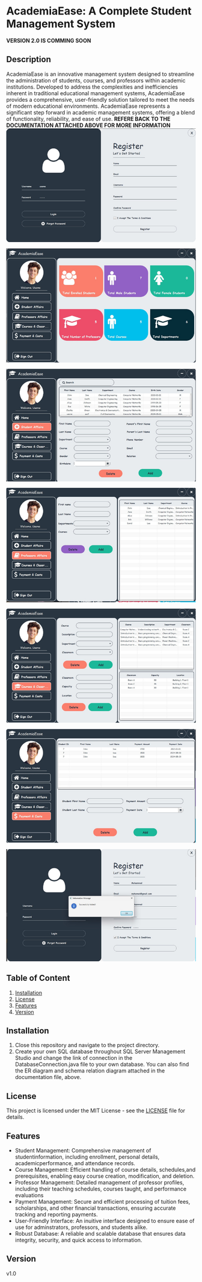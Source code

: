 # AcademiaEase: A Complete Student Management System
**VERSION 2.0 IS COMMING SOON**
## Description
AcademiaEase is an innovative management system designed to streamline the administration of students, courses, and professors within academic institutions. Developed to address the complexities and inefficiencies inherent in traditional educational management systems, AcademiaEase provides a comprehensive, user-friendly solution tailored to meet the needs of modern educational environments. AcademiaEase represents a significant step forward in academic management systems, offering a blend of functionality, reliability, and ease of use. **REFERE BACK TO THE DOCUMENTATION ATTACHED ABOVE FOR MORE INFORMATION**
![Image 1](Media/Image1.jpg)

![Image 2](Media/Image2.jpg)

![Image 3](Media/Image3.jpg)

![Image 4](Media/Image4.jpg)

![Image 5](Media/Image5.jpg)

![Image 6](Media/Image6.jpg)

![Image 7](Media/Image7.jpg)

## Table of Content
1. [Installation](#installation)
2. [License](#license)
3. [Features](#features)
4. [Version](#version)
## Installation
1. Close this repository and navigate to the project directory.
2. Create your own SQL database throughout SQL Server Management Studio and change the link of connection in the DatabaseConnection.java file to your own database. You can also find the ER diagram and schema relation diagram attached in the documentation file, above.
## License
This project is licensed under the MIT License - see the [LICENSE](LICENSE) file for details.
## Features
- Student Management: Comprehensive management of studentinformation, including enrollment, personal details, academicperformance, and attendance records.
- Course Management: Efficient handling of course details, schedules,and prerequisites, enabling easy course creation, modification, and deletion.
- Professor Management: Detailed management of professor profiles, including their teaching schedules, courses taught, and performance evaluations
- Payment Management: Secure and efficient processing of tuition fees, scholarships, and other financial transactions, ensuring accurate tracking and reporting payments.
- User-Friendly Interface: An inuitive interface designed to ensure ease of use for adminstrators, professors, and students alike.
- Robust Database: A reliable and scalable database that ensures data integrity, security, and quick access to information.
## Version
v1.0

